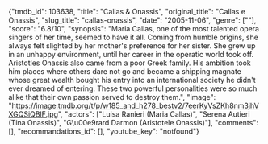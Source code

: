 {"tmdb_id": 103638, "title": "Callas & Onassis", "original_title": "Callas e Onassis", "slug_title": "callas-onassis", "date": "2005-11-06", "genre": [""], "score": "6.8/10", "synopsis": "Maria Callas, one of the most talented opera singers of her time, seemed to have it all. Coming from humble origins, she always felt slighted by her mother's preference for her sister. She grew up in an unhappy environment, until her career in the operatic world took off. Aristotles Onassis also came from a poor Greek family. His ambition took him places where others dare not go and became a shipping magnate whose great wealth bought his entry into an international society he didn't ever dreamed of entering.  These two powerful personalities were so much alike that their own passion served to destroy them.", "image": "https://image.tmdb.org/t/p/w185_and_h278_bestv2/7eerKyVsZKh8nm3jhVXGQSiQBlF.jpg", "actors": ["Luisa Ranieri (Maria Callas)", "Serena Autieri (Tina Onassis)", "G\u00e9rard Darmon (Aristotele Onassis)"], "comments": [], "recommandations_id": [], "youtube_key": "notfound"}